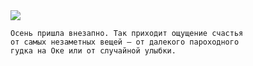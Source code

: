 <!--2019-12-14 22:57:50-->
<img src="/posts/Подборка цитат и афоризмов/im/paust.jpg">

    Осень пришла внезапно. Так приходит ощущение счастья 
    от самых незаметных вещей – от далекого пароходного 
    гудка на Оке или от случайной улыбки.